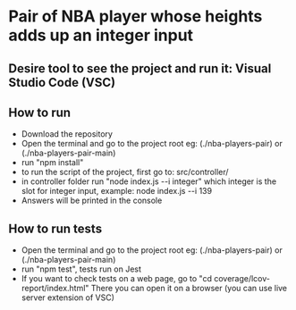 # Pair of NBA player whose heights adds up an integer input

## Desire tool to see the project and run it: Visual Studio Code (VSC)

## How to run

- Download the repository
- Open the terminal and go to the project root eg: (./nba-players-pair) or (./nba-players-pair-main)
- run "npm install"
- to run the script of the project, first go to: src/controller/
- in controller folder run "node index.js --i integer" which integer is the slot for integer input, example: node index.js --i 139
- Answers will be printed in the console

## How to run tests

- Open the terminal and go to the project root eg: (./nba-players-pair) or (./nba-players-pair-main)
- run "npm test", tests run on Jest
- If you want to check tests on a web page, go to "cd coverage/lcov-report/index.html" There you can open it on a browser (you can use live server extension of VSC)
